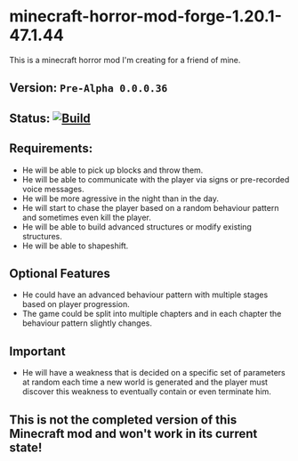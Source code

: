 # minecraft-horror-mod-forge-1.20.1-47.1.44
This is a minecraft horror mod I'm creating for a friend of mine.

## Version: ```Pre-Alpha 0.0.0.36```

## Status: [![Build](https://github.com/Chriss1056/minecraft-horror-mod-forge-1.20.1-47.1.44/actions/workflows/build.yml/badge.svg)](https://github.com/Chriss1056/minecraft-horror-mod-forge-1.20.1-47.1.44/actions/workflows/build.yml)

## Requirements:
  - He will be able to pick up blocks and throw them.
  - He will be able to communicate with the player via signs or pre-recorded voice messages.
  - He will be more agressive in the night than in the day.
  - He will start to chase the player based on a random behaviour pattern and sometimes even kill the player.
  - He will be able to build advanced structures or modify existing structures.
  - He will be able to shapeshift.

## Optional Features
  - He could have an advanced behaviour pattern with multiple stages based on player progression.
  - The game could be split into multiple chapters and in each chapter the behaviour pattern slightly changes.

## Important
  - He will have a weakness that is decided on a specific set of parameters at random each time a new world is generated and the player must discover this weakness to eventually contain or even terminate him.

## This is not the completed version of this Minecraft mod and won't work in its current state!
